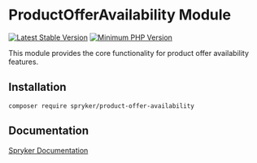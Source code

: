# ProductOfferAvailability Module
[![Latest Stable Version](https://poser.pugx.org/spryker/product-offer-availability/v/stable.svg)](https://packagist.org/packages/spryker/product-offer-availability)
[![Minimum PHP Version](https://img.shields.io/badge/php-%3E%3D%207.3-8892BF.svg)](https://php.net/)

This module provides the core functionality for product offer availability features.

## Installation

```
composer require spryker/product-offer-availability
```

## Documentation

[Spryker Documentation](https://documentation.spryker.com/module_guide/overview.htm)
